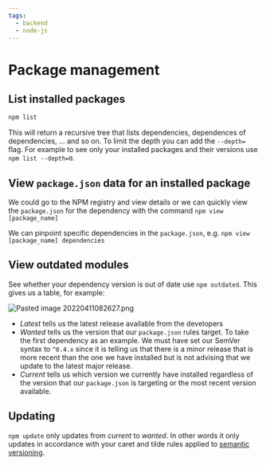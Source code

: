 ```yaml
---
tags:
  - backend
  - node-js
---
```


# Package management

## List installed packages

```bash
npm list
```

This will return a recursive tree that lists dependencies, dependences of
dependencies, ... and so on. To limit the depth you can add the `--depth=` flag.
For example to see only your installed packages and their versions use
`npm list --depth=0`.

## View `package.json` data for an installed package

We could go to the NPM registry and view details or we can quickly view the
`package.json` for the dependency with the command `npm view [package_name]`

We can pinpoint specific dependencies in the `package.json`, e.g.
`npm view [package_name] dependencies `

## View outdated modules

See whether your dependency version is out of date use `npm outdated`. This
gives us a table, for example:

![Pasted image 20220411082627.png](Pasted_image_20220411082627.png)

- _Latest_ tells us the latest release available from the developers
- _Wanted_ tells us the version that our `package.json` rules target. To take
  the first dependency as an example. We must have set our SemVer syntax to
  `^0.4.x` since it is telling us that there is a minor release that is more
  recent than the one we have installed but is not advising that we update to
  the latest major release.
- _Current_ tells us which version we currently have installed regardless of the
  version that our `package.json` is targeting or the most recent version
  available.

## Updating

`npm update` only updates from _current_ to _wanted_. In other words it only
updates in accordance with your caret and tilde rules applied to
[semantic versioning](Semantic_versioning.md).
